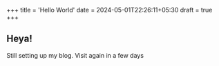 +++
title = 'Hello World'
date = 2024-05-01T22:26:11+05:30
draft = true
+++

## Heya!
Still setting up my blog. Visit again in a few days